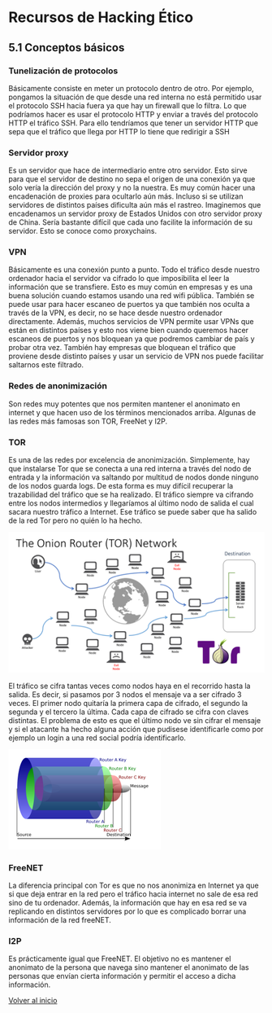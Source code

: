 # Recursos de Hacking Ético

## 5.1 Conceptos básicos

### Tunelización de protocolos

Básicamente consiste en meter un protocolo dentro de otro. Por ejemplo, pongamos la situación de que desde una red interna no está permitido usar el protocolo SSH hacia fuera ya que hay un firewall que lo filtra. Lo que podríamos hacer es usar el protocolo HTTP y enviar a través del protocolo HTTP el tráfico SSH. Para ello tendríamos que tener un servidor HTTP que sepa que el tráfico que llega por HTTP lo tiene que redirigir a SSH

### Servidor proxy

Es un servidor que hace de intermediario entre otro servidor. Esto sirve para que el servidor de destino no sepa el origen de una conexión ya que solo vería la dirección del proxy y no la nuestra. Es muy común hacer una encadenación de proxies para ocultarlo aún más. Incluso si se utilizan servidores de distintos países dificulta aún más el rastreo. Imaginemos que encadenamos un servidor proxy de Estados Unidos con otro servidor proxy de China. Sería bastante difícil que cada uno facilite la información de su servidor. Esto se conoce como proxychains.

### VPN

Básicamente es una conexión punto a punto. Todo el tráfico desde nuestro ordenador hacia el servidor va cifrado lo que imposibilita el leer la información que se transfiere. Esto es muy común en empresas y es una buena solución cuando estamos usando una red wifi pública. También se puede usar para hacer escaneo de puertos ya que también nos oculta a través de la VPN, es decir, no se hace desde nuestro ordenador directamente. Además, muchos servicios de VPN permite usar VPNs que están en distintos países y esto nos viene bien cuando queremos hacer escaneos de puertos y nos bloquean ya que podremos cambiar de país y probar otra vez. También hay empresas que bloquean el tráfico que proviene desde distinto países y usar un servicio de VPN nos puede facilitar saltarnos este filtrado.

### Redes de anonimización

Son redes muy potentes que nos permiten mantener el anonimato en internet y que hacen uso de los términos mencionados arriba. Algunas de las redes más famosas son TOR, FreeNet y I2P.

### TOR

Es una de las redes por excelencia de anonimización. Simplemente, hay que instalarse Tor que se conecta a una red interna a través del nodo de entrada y la información va saltando por multitud de nodos donde ninguno de los nodos guarda logs. De esta forma es muy difícil recuperar la trazabilidad del tráfico que se ha realizado. El tráfico siempre va cifrando entre los nodos intermedios y llegaríamos al último nodo de salida el cual sacara nuestro tráfico a Internet. Ese tráfico se puede saber que ha salido de la red Tor pero no quién lo ha hecho.

![torNetwork](./../../img/torNetwork.png)

El tráfico se cifra tantas veces como nodos haya en el recorrido hasta la salida. Es decir, si pasamos por 3 nodos el mensaje va a ser cifrado 3 veces. El primer nodo quitaría la primera capa de cifrado, el segundo la segunda y el tercero la última. Cada capa de cifrado se cifra con claves distintas. El problema de esto es que el último nodo ve sin cifrar el mensaje y si el atacante ha hecho alguna acción que pudisese identificarle como por ejemplo un login a una red social podría identificarlo.

![torMessage](./../../img/torMessage.png)


### FreeNET

La diferencia principal con Tor es que no nos anonimiza en Internet ya que si que deja entrar en la red pero el tráfico hacia internet no sale de esa red sino de tu ordenador. Además, la información que hay en esa red se va replicando en distintos servidores por lo que es complicado borrar una información de la red freeNET.

### I2P

Es prácticamente igual que FreeNET. El objetivo no es mantener el anonimato de la persona que navega sino mantener el anonimato de las personas que envían cierta información y permitir el acceso a dicha información.


[Volver al inicio](./../../README.md)

